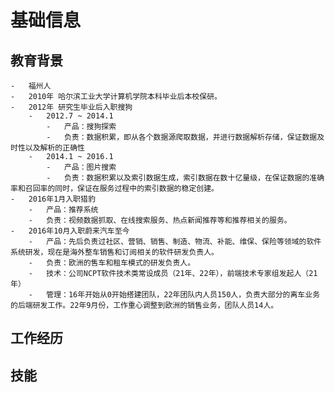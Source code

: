 # 基础信息
## 教育背景
    -   福州人  
    -   2010年 哈尔滨工业大学计算机学院本科毕业后本校保研。  
    -   2012年 研究生毕业后入职搜狗  
        -   2012.7 ~ 2014.1  
            -   产品：搜狗探索  
            -   负责：数据积累，即从各个数据源爬取数据，并进行数据解析存储，保证数据及时性以及解析的正确性  
        -   2014.1 ~ 2016.1  
            -   产品：图片搜索  
            -   负责：数据积累以及索引数据生成，索引数据在数十亿量级，在保证数据的准确率和召回率的同时，保证在服务过程中的索引数据的稳定创建。  
    -   2016年1月入职猎豹  
        -   产品：推荐系统  
        -   负责：视频数据抓取、在线搜索服务、热点新闻推荐等和推荐相关的服务。
    -   2016年10月入职蔚来汽车至今  
        -   产品：先后负责过社区、营销、销售、制造、物流、补能、维保、保险等领域的软件系统研发，现在是海外整车销售和订阅相关的软件研发负责人。  
        -   负责：欧洲的售车和租车模式的研发负责人。
        -   技术：公司NCPT软件技术类常设成员（21年、22年），前端技术专家组发起人（21年）
        -   管理：16年开始从0开始搭建团队，22年团队内人员150人，负责大部分的离车业务的后端研发工作。22年9月份，工作重心调整到欧洲的销售业务，团队人员14人。


## 工作经历


## 技能

